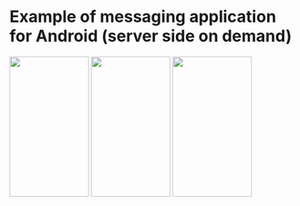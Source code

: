 # Example of messaging application for Android (server side on demand)

<img src="https://pp.vk.me/c836324/v836324820/16a94/8cW4ytfA-34.jpg" style="width: 139px; height: 246px">
<img src="https://pp.vk.me/c836324/v836324820/16aa6/L2OjxE-CzbA.jpg" style="width: 139px; height: 246px">
<img src="https://pp.vk.me/c836324/v836324820/16a9d/UJh0vuZSIbc.jpg" style="width: 139px; height: 246px">
